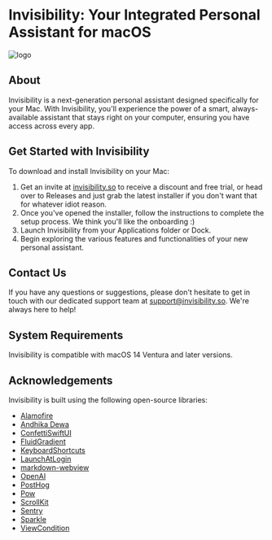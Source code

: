 # Invisibility: Your Integrated Personal Assistant for macOS

![logo](https://github.com/InvisibilityInc/Invisibility/blob/master/Invisibility.png)

## About

Invisibility is a next-generation personal assistant designed specifically for your Mac. With Invisibility, you'll experience the power of a smart, always-available assistant that stays right on your computer, ensuring you have access across every app.

## Get Started with Invisibility

To download and install Invisibility on your Mac:

1. Get an invite at [invisibility.so](https://invisibility.so/sulaiman) to receive a discount and free trial, or head over to Releases and just grab the latest installer if you don't want that for whatever idiot reason.
2. Once you've opened the installer, follow the instructions to complete the setup process. We think you'll like the onboarding :)
3. Launch Invisibility from your Applications folder or Dock.
4. Begin exploring the various features and functionalities of your new personal assistant.

## Contact Us

If you have any questions or suggestions, please don't hesitate to get in touch with our dedicated support team at [support@invisibility.so](mailto:support@invisibility.so). We're always here to help!

## System Requirements

Invisibility is compatible with macOS 14 Ventura and later versions.

## Acknowledgements

Invisibility is built using the following open-source libraries:

- [Alamofire](https://github.com/Alamofire/Alamofire)
- [Andhika Dewa](https://www.youtube.com/@AndhikaDewa/)
- [ConfettiSwiftUI](https://github.com/simibac/ConfettiSwiftUI)
- [FluidGradient](https://github.com/Cindori/FluidGradient)
- [KeyboardShortcuts](https://github.com/sindresorhus/KeyboardShortcuts)
- [LaunchAtLogin](https://github.com/sindresorhus/LaunchAtLogin-Modern)
- [markdown-webview](https://github.com/djmango/markdown-webview)
- [OpenAI](https://github.com/djmango/OpenAI)
- [PostHog](https://github.com/PostHog/posthog-ios)
- [Pow](https://github.com/EmergeTools/Pow)
- [ScrollKit](https://github.com/danielsaidi/ScrollKit)
- [Sentry](https://github.com/getsentry/sentry-cocoa)
- [Sparkle](https://github.com/sparkle-project/Sparkle)
- [ViewCondition](https://github.com/kevinhermawan/ViewCondition)
